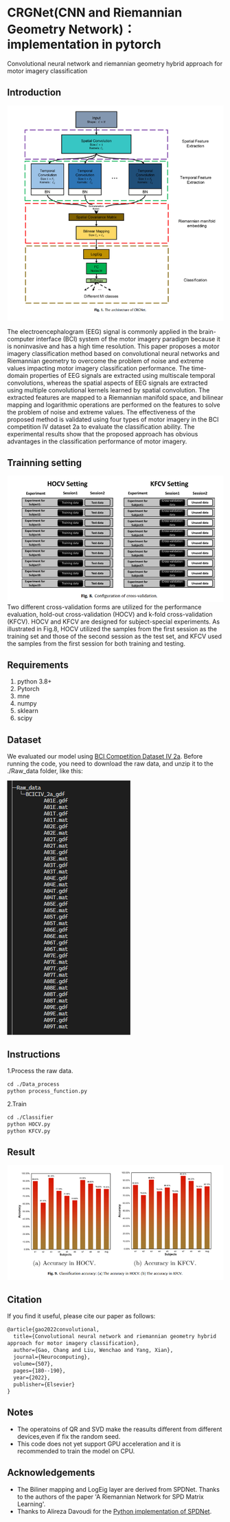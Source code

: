 # CRGNet(CNN and Riemannian Geometry Network)：implementation in pytorch
Convolutional neural network and riemannian geometry hybrid approach for motor imagery classification

## Introduction
![Architecture](2022-09-27-21-57-34.png)

The electroencephalogram (EEG) signal is commonly applied in the brain-computer interface (BCI) system of the motor imagery paradigm because it is noninvasive and has a high time resolution. This paper proposes a motor imagery classification method based on convolutional neural networks and Riemannian geometry to overcome the problem of noise and extreme values impacting motor imagery classification performance. The time-domain properties of EEG signals are extracted using multiscale temporal convolutions, whereas the spatial aspects of EEG signals are extracted using multiple convolutional kernels learned by spatial convolution. The extracted features are mapped to a Riemannian manifold space, and bilinear mapping and logarithmic operations are performed on the features to solve the problem of noise and extreme values. The effectiveness of the proposed method is validated using four types of motor imagery in the BCI competition IV dataset 2a to evaluate the classification ability. The experimental results show that the proposed approach has obvious advantages in the classification performance of motor imagery.

## Trainning setting
![Configuration of cross-validation](2022-09-27-22-09-12.png)
Two different cross-validation forms are utilized for the performance evaluation, hold-out cross-validation (HOCV) and k-fold cross-validation (KFCV). HOCV and KFCV are designed for subject-special experiments. As illustrated in Fig.8, HOCV utilized the samples from the first session as the training set and those of the second session as the test set, and KFCV used the samples from the first session for both training and testing.

## Requirements

1. python 3.8+
2. Pytorch 
3. mne 
4. numpy
5. sklearn
6. scipy

## Dataset
We evaluated our model using [BCI Competition Dataset IV 2a](https://www.bbci.de/competition/iv/results/).
Before running the code, you need to download the raw data, and unzip it to the ./Raw_data folder, like this:

![Raw_data fold structure](2022-09-27-22-57-00.png)

## Instructions
1.Process the raw data.
```
cd ./Data_process
python process_function.py
```
2.Train
```
cd ./Classifier
python HOCV.py
python KFCV.py
```

## Result
![Result](2022-09-27-23-04-25.png)

## Citation
If you find it useful, please cite our paper as follows:
```
@article{gao2022convolutional,
  title={Convolutional neural network and riemannian geometry hybrid approach for motor imagery classification},
  author={Gao, Chang and Liu, Wenchao and Yang, Xian},
  journal={Neurocomputing},
  volume={507},
  pages={180--190},
  year={2022},
  publisher={Elsevier}
}
```
## Notes
+ The operatoins of QR and SVD make the reasults different from different devices,even if fix the random seed. 
+ This code does not yet support GPU acceleration and it is recommended to train the model on CPU.

## Acknowledgements
+ The Biliner mapping and LogEig layer are derived from SPDNet. Thanks to the authors of the paper 'A Riemannian Network for SPD Matrix Learning'.
+ Thanks to Alireza Davoudi for the [Python implementation of SPDNet](https://github.com/adavoudi/spdnet).
